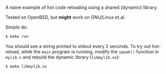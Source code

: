 A naive example of hot code reloading using a shared (dynamic) library.

Tested on OpenBSD, but __might__ work on GNU/Linux et.al.

Simple do:
```bash
$ make run
```

You should see a string printed to stdout every 2 seconds. To try out
hot-reload, while the `main` program is running, modify the `speak()`
function in `mylib.c` and rebuild the dynamic library (`libmylib.so`):

```bash
$ make libmylib.so
```
